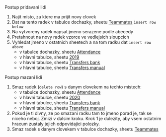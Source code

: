 Postup pridavani lidi
1) Najit misto, za ktere ma prijit novy clovek
2) Dat na tento radek v tabulce dochazky, sheetu [Teammates](https://docs.google.com/spreadsheets/d/1wdV-9UJabTVbNf7xsQFR8DgzKr0eNtnmghi7EAX8fxE/edit#gid=1482309460) `insert row below`
3) Na vytvoreny radek napsat jmeno serazene podle abecedy
4) Pretahnout na novy radek vzorce ve vedlejsich sloupcich
5) Vyhledat jmeno v ostatnich sheetech a na tom radku dat `insert row above`
    - v tabulce dochazky, sheetu [Attendance](https://docs.google.com/spreadsheets/d/1wdV-9UJabTVbNf7xsQFR8DgzKr0eNtnmghi7EAX8fxE/edit#gid=0)
    - v hlavni tabulce, sheetu [2019](https://docs.google.com/spreadsheets/d/1VIoZOvYjZXpy3AzO1E6yj-yNyBBzXywep8frB9pR7DY/edit#gid=0)
    - v hlavni tabulce, sheetu [Transfers bank](https://docs.google.com/spreadsheets/d/1VIoZOvYjZXpy3AzO1E6yj-yNyBBzXywep8frB9pR7DY/edit#gid=1951166995)
    - v hlavni tabulce, sheetu [Transfers manual](https://docs.google.com/spreadsheets/d/1VIoZOvYjZXpy3AzO1E6yj-yNyBBzXywep8frB9pR7DY/edit#gid=17192538)


Postup mazani lidi
1) Smaz radek (`delete row`) s danym clovekem na techto mistech:
    - v tabulce dochazky, sheetu [Attendance](https://docs.google.com/spreadsheets/d/1wdV-9UJabTVbNf7xsQFR8DgzKr0eNtnmghi7EAX8fxE/edit#gid=0)
    - v hlavni tabulce, sheetu [2020](https://docs.google.com/spreadsheets/d/1X659l4t3YtHc7dDkGLlbKQSLy6ZHFdrSGu0VIc-YuPc/edit#gid=0)
    - v hlavni tabulce, sheetu [Transfers bank](https://docs.google.com/spreadsheets/d/1X659l4t3YtHc7dDkGLlbKQSLy6ZHFdrSGu0VIc-YuPc/edit#gid=1951166995)
    - v hlavni tabulce, sheetu [Transfers manual](https://docs.google.com/spreadsheets/d/1X659l4t3YtHc7dDkGLlbKQSLy6ZHFdrSGu0VIc-YuPc/edit#gid=17192538)
2) Pokud je ti divny, ze po smazani radku tam to jmeno porad je, tak se niceho neboj. Zmizi v dalsim kroku. Krok 1 je dulezity, aby vsem ostatnim hracum zustaly jejich odpovidajici polozky.
3) Smaz radek s danym clovekem v tabulce dochazky, sheetu [Teammates](https://docs.google.com/spreadsheets/d/10iFRKNpic7PGpsk4hl7Al4yzPDQr6SP4iZXW-92vTT8/edit#gid=1482309460)
